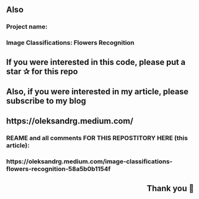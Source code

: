 






<h2 align="left">Also</h2>
<h3 align="left">Project name:</h3>
<h3 align="left">Image Classifications: Flowers Recognition</h3>

<h2 align="left">If you were interested in this code, please put a star ✰ for this repo </h2>
<h2 align="left">Also, if you were interested in my article, please subscribe to my blog </h2>
<h2 align="left"> https://oleksandrg.medium.com/ </h2>
<h3 align="left">REAME and all comments FOR THIS REPOSTITORY HERE (this article): </h3>
<h3 align="left">https://oleksandrg.medium.com/image-classifications-flowers-recognition-58a5b0b1154f </h3>
<h2 align="right">Thank you 🙂</h2>

